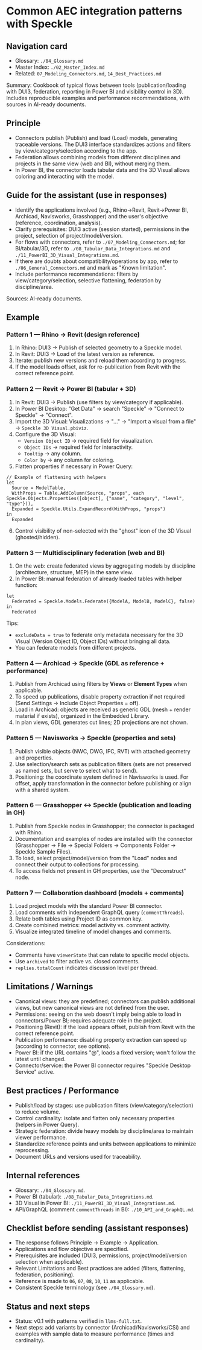 
# Common AEC integration patterns with Speckle

## Navigation card
- Glossary: `./04_Glossary.md`
- Master Index: `./02_Master_Index.md`
- Related: `07_Modeling_Connectors.md`, `14_Best_Practices.md`

Summary: Cookbook of typical flows between tools (publication/loading with DUI3, federation, reporting in Power BI and visibility control in 3D). Includes reproducible examples and performance recommendations, with sources in AI-ready documents.

## Principle

- Connectors publish (Publish) and load (Load) models, generating traceable versions. The DUI3 interface standardizes actions and filters by view/category/selection according to the app.
- Federation allows combining models from different disciplines and projects in the same view (web and BI), without merging them.
- In Power BI, the connector loads tabular data and the 3D Visual allows coloring and interacting with the model.

## Guide for the assistant (use in responses)

- Identify the applications involved (e.g., Rhino→Revit, Revit→Power BI, Archicad, Navisworks, Grasshopper) and the user's objective (reference, coordination, analysis).
- Clarify prerequisites: DUI3 active (session started), permissions in the project, selection of project/model/version.
- For flows with connectors, refer to `./07_Modeling_Connectors.md`; for BI/tabular/3D, refer to `./08_Tabular_Data_Integrations.md` and `./11_PowerBI_3D_Visual_Integrations.md`.
- If there are doubts about compatibility/operations by app, refer to `./06_General_Connectors.md` and mark as "Known limitation".
- Include performance recommendations: filters by view/category/selection, selective flattening, federation by discipline/area.

Sources: AI-ready documents.

## Example

### Pattern 1 — Rhino → Revit (design reference)

1) In Rhino: DUI3 → Publish of selected geometry to a Speckle model.
2) In Revit: DUI3 → Load of the latest version as reference.
3) Iterate: publish new versions and reload them according to progress.
4) If the model loads offset, ask for re-publication from Revit with the correct reference point.

### Pattern 2 — Revit → Power BI (tabular + 3D)

1) In Revit: DUI3 → Publish (use filters by view/category if applicable).
2) In Power BI Desktop: "Get Data" → search "Speckle" → "Connect to Speckle" → "Connect".
3) Import the 3D Visual: Visualizations → "…" → "Import a visual from a file" → `Speckle 3D Visual.pbiviz`.
4) Configure the 3D Visual:
   - `Version Object ID` → required field for visualization.
   - `Object IDs` → required field for interactivity.
   - `Tooltip` → any column.
   - `Color by` → any column for coloring.
5) Flatten properties if necessary in Power Query:

```powerquery
// Example of flattening with helpers
let
  Source = ModelTable,
  WithProps = Table.AddColumn(Source, "props", each Speckle.Objects.Properties([object], {"name", "category", "level", "type"})),
  Expanded = Speckle.Utils.ExpandRecord(WithProps, "props")
in
  Expanded
```

6) Control visibility of non-selected with the "ghost" icon of the 3D Visual (ghosted/hidden).

### Pattern 3 — Multidisciplinary federation (web and BI)

1) On the web: create federated views by aggregating models by discipline (architecture, structure, MEP) in the same view.
2) In Power BI: manual federation of already loaded tables with helper function:

```powerquery
let
  Federated = Speckle.Models.Federate({ModelA, ModelB, ModelC}, false)
in
  Federated
```

Tips:
- `excludeData = true` to federate only metadata necessary for the 3D Visual (Version Object ID, Object IDs) without bringing all data.
- You can federate models from different projects.

### Pattern 4 — Archicad → Speckle (GDL as reference + performance)

1) Publish from Archicad using filters by **Views** or **Element Types** when applicable.
2) To speed up publications, disable property extraction if not required (Send Settings → Include Object Properties = off).
3) Load in Archicad: objects are received as generic GDL (mesh + render material if exists), organized in the Embedded Library.
4) In plan views, GDL generates cut lines; 2D projections are not shown.

### Pattern 5 — Navisworks → Speckle (properties and sets)

1) Publish visible objects (NWC, DWG, IFC, RVT) with attached geometry and properties.
2) Use selection/search sets as publication filters (sets are not preserved as named sets, but serve to select what to send).
3) Positioning: the coordinate system defined in Navisworks is used. For offset, apply transformation in the connector before publishing or align with a shared system.

### Pattern 6 — Grasshopper ↔ Speckle (publication and loading in GH)

1) Publish from Speckle nodes in Grasshopper; the connector is packaged with Rhino.
2) Documentation and examples of nodes are installed with the connector (Grasshopper → File → Special Folders → Components Folder → Speckle Sample Files).
3) To load, select project/model/version from the "Load" nodes and connect their output to collections for processing.
4) To access fields not present in GH properties, use the "Deconstruct" node.

### Pattern 7 — Collaboration dashboard (models + comments)

1) Load project models with the standard Power BI connector.
2) Load comments with independent GraphQL query (`commentThreads`).
3) Relate both tables using Project ID as common key.
4) Create combined metrics: model activity vs. comment activity.
5) Visualize integrated timeline of model changes and comments.

Considerations:
- Comments have `viewerState` that can relate to specific model objects.
- Use `archived` to filter active vs. closed comments.
- `replies.totalCount` indicates discussion level per thread.

## Limitations / Warnings

- Canonical views: they are predefined; connectors can publish additional views, but new canonical views are not defined from the user.
- Permissions: seeing on the web doesn't imply being able to load in connectors/Power BI; requires adequate role in the project.
- Positioning (Revit): if the load appears offset, publish from Revit with the correct reference point.
- Publication performance: disabling property extraction can speed up (according to connector, see options).
- Power BI: if the URL contains "@", loads a fixed version; won't follow the latest until changed.
- Connector/service: the Power BI connector requires "Speckle Desktop Service" active.

## Best practices / Performance

- Publish/load by stages: use publication filters (view/category/selection) to reduce volume.
- Control cardinality: isolate and flatten only necessary properties (helpers in Power Query).
- Strategic federation: divide heavy models by discipline/area to maintain viewer performance.
- Standardize reference points and units between applications to minimize reprocessing.
- Document URLs and versions used for traceability.

## Internal references

- Glossary: `./04_Glossary.md`.
- Power BI (tabular): `./08_Tabular_Data_Integrations.md`.
- 3D Visual in Power BI: `./11_PowerBI_3D_Visual_Integrations.md`.
- API/GraphQL (comment `commentThreads` in BI): `./10_API_and_GraphQL.md`.

## Checklist before sending (assistant responses)

- The response follows Principle → Example → Application.
- Applications and flow objective are specified.
- Prerequisites are included (DUI3, permissions, project/model/version selection when applicable).
- Relevant Limitations and Best practices are added (filters, flattening, federation, positioning).
- Reference is made to `06`, `07`, `08`, `10`, `11` as applicable.
- Consistent Speckle terminology (see `./04_Glossary.md`).

## Status and next steps

- Status: v0.1 with patterns verified in `llms-full.txt`.
- Next steps: add variants by connector (Archicad/Navisworks/CSi) and examples with sample data to measure performance (times and cardinality).
